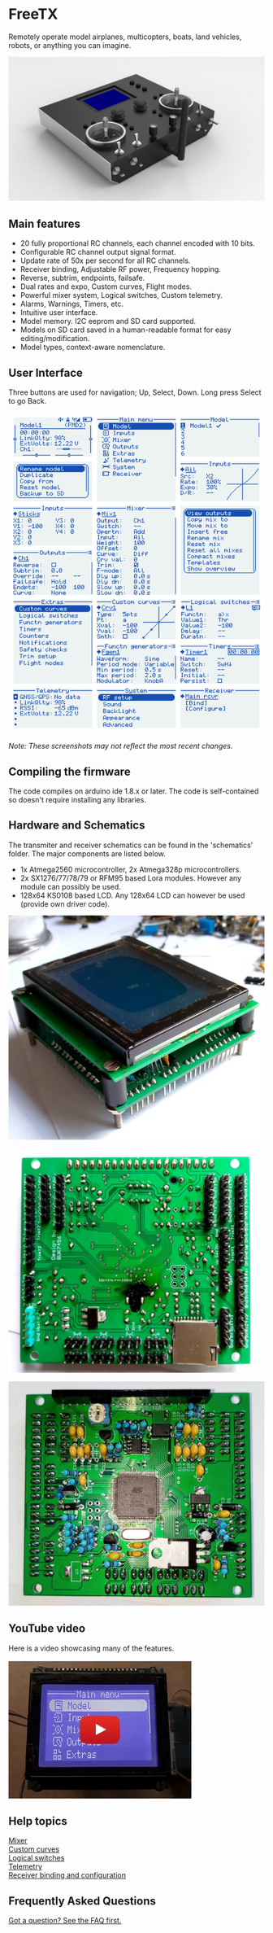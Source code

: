 # FreeTX
Remotely operate model airplanes, multicopters, boats, land vehicles, robots, or anything you can imagine.
<p align="left">
<img src="doc/tx_views.jpg"/>
</p>

## Main features
- 20 fully proportional RC channels, each channel encoded with 10 bits.
- Configurable RC channel output signal format.
- Update rate of 50x per second for all RC channels.
- Receiver binding, Adjustable RF power, Frequency hopping.
- Reverse, subtrim, endpoints, failsafe.
- Dual rates and expo, Custom curves, Flight modes.
- Powerful mixer system, Logical switches, Custom telemetry.
- Alarms, Warnings, Timers, etc.
- Intuitive user interface.
- Model memory. I2C eeprom and SD card supported.
- Models on SD card saved in a human-readable format for easy editing/modification.
- Model types, context-aware nomenclature.

## User Interface
Three buttons are used for navigation; Up, Select, Down. Long press Select to go Back.
<p align="left">
<img src="doc/img1.svg"/>
</p>
<em>Note: These screenshots may not reflect the most recent changes.</em>

## Compiling the firmware
The code compiles on arduino ide 1.8.x or later. The code is self-contained so doesn't require installing any libraries. 

## Hardware and Schematics
The transmiter and receiver schematics can be found in the 'schematics' folder. 
The major components are listed below.
- 1x Atmega2560 microcontroller, 2x Atmega328p microcontrollers.
- 2x SX1276/77/78/79 or RFM95 based Lora modules. However any module can possibly be used.
- 128x64 KS0108 based LCD. Any 128x64 LCD can however be used (provide own driver code).

<p align="left">
<img src="doc/img2.jpg"/>
</p>

<p align="left">
<img src="doc/img3.jpg"/>
</p>

<p align="left">
<img src="doc/img4.jpg"/>
</p>

## YouTube video
Here is a video showcasing many of the features.
<br>
<br>
[![Menu browse and features overview - FreeTX](doc/yt.jpg)](http://www.youtube.com/watch?v=zj9_WzwAFPE)

## Help topics
[Mixer](doc/mixer.md)
<br>[Custom curves](doc/custom_curves.md)
<br>[Logical switches](doc/logical_switches.md)
<br>[Telemetry](doc/telemetry.md)
<br>[Receiver binding and configuration](doc/receiver_config.md)

## Frequently Asked Questions
[Got a question? See the FAQ first.](doc/faq.md)
